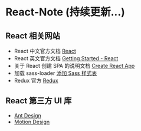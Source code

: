# React-Note (持续更新...)

## React 相关网站
* React 中文官方文档
[React](https://react.docschina.org/)
* React 英文官方文档
[Getting Started - React](https://reactjs.org/docs/getting-started.html)
* 关于 React 创建 SPA 的说明文档
[Create React App](https://create-react-app.dev/docs/getting-started/)
* 加载 sass-loader
[添加 Sass 样式表](https://www.html.cn/create-react-app/docs/adding-a-sass-stylesheet/)
* Redux 官方
[Redux](https://redux.js.org)

## React 第三方 UI 库
* [Ant Design](https://ant.design/index-cn)
* [Motion Design](https://motion.ant.design/index-cn)
